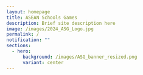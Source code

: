 ```yaml
---
layout: homepage
title: ASEAN Schools Games
description: Brief site description here
image: /images/2024_ASG_Logo.jpg
permalink: /
notification: ""
sections:
  - hero:
      background: /images/ASG_banner_resized.png
      variant: center
---
```

